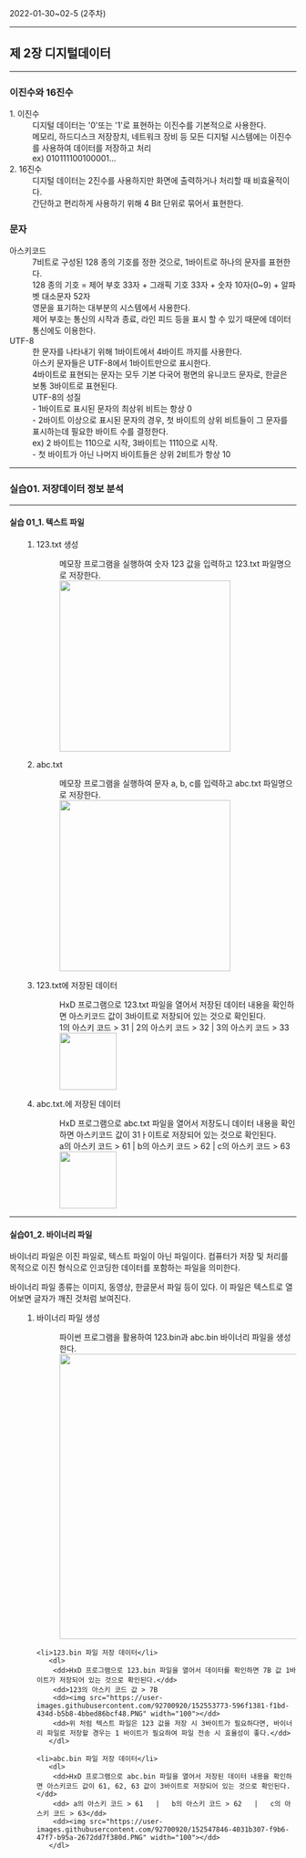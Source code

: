 2022-01-30~02-5 (2주차)
<hr />
<h2>제 2장 디지털데이터</h2>
<hr />

<h3>이진수와 16진수</h3>
<dl>
   <dt>1. 이진수</dt>
	<dd>디지털 데이터는 '0'또는 '1'로 표현하는 이진수를 기본적으로 사용한다.</dd>
	<dd>메모리, 하드디스크 저장장치, 네트워크 장비 등 모든 디지털 시스템에는 이진수를 사용하여 데이터를 저장하고 처리</dd>
             <dd>ex) 010111100100001...</dd>

   <dt>2. 16진수</dt>
	<dd>디지털 데이터는 2진수를 사용하지만 화면에 출력하거나 처리할 때 비효율적이다.</dd>
	<dd>간단하고 편리하게 사용하기 위해 4 Bit 단위로 묶어서 표현한다. </dd>
</dl>

<h3>문자</h3>
<dl>
   <dt>아스키코드</dt>
	<dd>7비트로 구성된 128 종의 기호를 정한 것으로, 1바이트로 하나의 문자를 표현한다.</dd>
	<dd>128 종의 기호 = 제어 부호 33자 + 그래픽 기호 33자 + 숫자 10자(0~9) + 알파벳 대소문자 52자</dd>
	<dd>영문을 표기하는 대부분의 시스템에서 사용한다.</dd>
	<dd>제어 부호는 통신의 시작과 종료, 라인 피드 등을 표시 할 수 있기 때문에 데이터 통신에도 이용한다.</dd>

   <dt>UTF-8</dt>
	<dd>한 문자를 나타내기 위해 1바이트에서 4바이트 까지를 사용한다.</dd>
	<dd>아스키 문자들은 UTF-8에서 1바이트만으로 표시한다.</dd>
	<dd>4바이트로 표현되는 문자는 모두 기본 다국어 평면의 유니코드 문자로, 한글은 보통 3바이트로 표현된다.</dd>
	<dd>UTF-8의 성질</dd>
	<dd>  - 1바이트로 표시된 문자의 최상위 비트는 항상 0</dd>
	<dd>  - 2바이트 이상으로 표시된 문자의 경우, 첫 바이트의 상위 비트들이 그 문자를 표시하는데 필요한 바이트 수를 결정한다.</dd>
	<dd>    ex) 2 바이트는 110으로 시작, 3바이트는 1110으로 시작.</dd>
	<dd>  - 첫 바이트가 아닌 나머지 바이트들은 상위 2비트가 항상 10</dd>
</dl>

<hr />
<h3>실습01. 저장데이터 정보 분석</h3>
<hr />

<h4>실습 01_1. 텍스트 파일</h4>
<ul>
   <ol start="1">
	<li>123.txt 생성</li>
	   <dl>
		<dd>메모장 프로그램을 실행하여 숫자 123 값을 입력하고 123.txt 파일명으로 저장한다.</dd>
		<dd><img src="https://user-images.githubusercontent.com/92700920/152545873-4aef058c-0efa-4d81-9e10-1465e8958a44.PNG" width="300"></dd>
	   </dl>
   </ol>

   <ol start="2">		
	<li>abc.txt</li>
	   <dl>
		<dd>메모장 프로그램을 실행하여 문자 a, b, c를 입력하고 abc.txt 파일명으로 저장한다.</dd>
		<dd><img src="https://user-images.githubusercontent.com/92700920/152546865-6abfefbf-652d-4fdd-afe1-d9bdad9ef845.PNG" width="300"></dd>
	   </dl>
   </ol>

   <ol start="3">
	<li>123.txt에 저장된 데이터</li>
	   <dl>
		<dd>HxD 프로그램으로 123.txt 파일을 열어서 저장된 데이터 내용을 확인하면 아스키코드 값이 3바이트로 저장되어 있는 것으로 확인된다.</dd>
		<dd> 1의 아스키 코드 > 31   |   2의 아스키 코드 > 32   |   3의 아스키 코드 > 33</dd>
		<dd><img src="https://user-images.githubusercontent.com/92700920/152547846-4031b307-f9b6-47f7-b95a-2672dd7f380d.PNG" width="100"></dd>
	   </dl>
   </ol>

   <ol start="4">
	<li>abc.txt.에 저장된 데이터</li>
	   <dl>	
		<dd>HxD 프로그램으로 abc.txt 파일을 열어서 저장도니 데이터 내용을 확인하면 아스키코드 값이 31ㅏ이트로 저장되어 있는 것으로 확인된다.</dd>
		<dd> a의 아스키 코드 > 61   |   b의 아스키 코드 > 62   |   c의 아스키 코드 > 63</dd>
		<dd><img src="https://user-images.githubusercontent.com/92700920/152548348-9581761a-ee86-4033-b0bc-cf7658bf29ee.PNG" width="100"></dd>
	   </dl>
   </ol>
</ul>

<hr>

<h4>실습01_2. 바이너리 파일</h4>

바이너리 파일은 이진 파일로, 텍스트 파일이 아닌 파일이다.
컴퓨터가 저장 및 처리를 목적으로 이진 형식으로 인코딩한 데이터를 포함하는 파일을 의미한다.

바이너리 파일 종류는 이미지, 동영상, 한글문서 파일 등이 있다.
이 파일은 텍스트로 열어보면 글자가 깨진 것처럼 보여진다.
<ul>
   <ol>
	<li>바이너리 파일 생성</li>
	   <dl>
		<dd>파이썬 프로그램을 활용하여 123.bin과 abc.bin 바이너리 파일을 생성한다.</dd>
		<dd><img src="https://user-images.githubusercontent.com/92700920/152553635-fa4ba8b3-1d30-46bc-acda-72f24a86ea5a.PNG" width="500"></dd>
	   </dl>
		
	<li>123.bin 파일 저장 데이터</li>
	   <dl>
		<dd>HxD 프로그램으로 123.bin 파일을 열어서 데이터를 확인하면 7B 값 1바이트가 저장되어 있는 것으로 확인된다.</dd>
		<dd>123의 아스키 코드 값 > 7B
		<dd><img src="https://user-images.githubusercontent.com/92700920/152553773-596f1381-f1bd-434d-b5b8-4bbed86bcf48.PNG" width="100"></dd>
		<dd>위 처럼 텍스트 파일은 123 값을 저장 시 3바이트가 필요하다면, 바이너리 파일로 저장할 경우는 1 바이트가 필요하여 파일 전송 시 효율성이 좋다.</dd>
	   </dl>

	<li>abc.bin 파일 저장 데이터</li>
	   <dl>
		<dd>HxD 프로그램으로 abc.bin 파일을 열어서 저장된 데이터 내용을 확인하면 아스키코드 값이 61, 62, 63 값이 3바이트로 저장되어 있는 것으로 확인된다.</dd>
		<dd> a의 아스키 코드 > 61   |   b의 아스키 코드 > 62   |   c의 아스키 코드 > 63</dd>
		<dd><img src="https://user-images.githubusercontent.com/92700920/152547846-4031b307-f9b6-47f7-b95a-2672dd7f380d.PNG" width="100"></dd>
	   </dl>
   </ol>
</ul>

